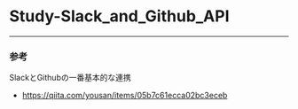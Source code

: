 # Study-Slack_and_Github_API
---
### 参考
SlackとGithubの一番基本的な連携
  - https://qiita.com/yousan/items/05b7c61ecca02bc3eceb
